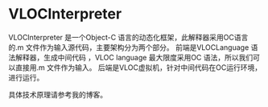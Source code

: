 # VLOCInterpreter

VLOCInterpreter 是一个Object-C 语言的动态化框架，此解释器采用OC语言的.m 文件作为输入源代码，主要架构分为两个部分。
前端是VLOCLanguage 语法解释器，生成中间代码  ，VLOC language 最大限度采用OC 语法，所以我们可以直接用.m 文件作为输入。
后端是VLOC虚拟机，针对中间代码在OC运行环境，进行运行。

具体技术原理请参考我的博客。
